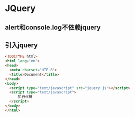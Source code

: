   # JQuery
  
  ## alert和console.log不依赖jquery

  ## 引入jquery
  ``` html
<!DOCTYPE html>
<html lang="en">
<head>
    <meta charset="UTF-8">
    <title>Document</title>
</head>
<body>
    <script type="text/javascript" src="jquery.js"></script>
    <script type="text/javascript">
        执行代码
    </script>
</body>
</html>
```